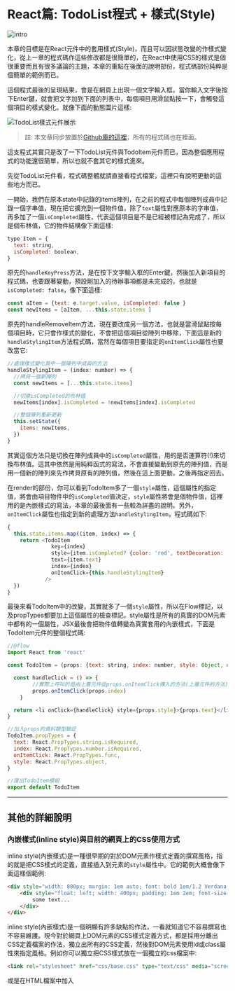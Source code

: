 # React篇: TodoList程式 + 樣式(Style)

![intro](https://raw.githubusercontent.com/eyesofkids/ironman2017/master/day19_todolist_style/asset/intro.png)

本章的目標是在React元件中的套用樣式(Style)，而且可以因狀態改變的作樣式變化，從上一章的程式碼作這些修改都是很簡單的，在React中使用CSS的樣式是個很重要而且有很多議論的主題，本章的重點在後面的說明部份，程式碼部份純粹是個簡單的範例而已。

這個程式最後的呈現結果，會是在網頁上出現一個文字輸入框，當你輸入文字後按下Enter鍵，就會把文字加到下面的列表中，每個項目用滑鼠點按一下，會觸發這個項目的樣式變化。就像下面的動態圖片這樣:

![TodoList樣式元件展示](https://raw.githubusercontent.com/eyesofkids/ironman2017/master/day19_todolist_style/asset/day19_demo.gif)

> 註: 本文章同步放置於[Github庫的這裡](https://github.com/eyesofkids/ironman2017/tree/master/day19_todolist_style/)，所有的程式碼也在裡面。

這支程式其實只是改了一下TodoList元件與TodoItem元件而已，因為整個應用程式的功能還很簡單，所以也就不套其它的樣式進來。

先從TodoList元件看，程式碼整體就請直接看程式檔案，這裡只有說明更動的這些地方而已。

一開始，我們在原本state中記錄的items陣列，在之前的程式中每個陣列成員中記錄一個字串值，現在把它擴充到一個物件值，除了`text`屬性對應原本的字串值，再多加了一個`isCompleted`屬性，代表這個項目是不是已經被標記為完成了，所以是個布林值，它的物件結構像下面這樣:

```js
type Item = {
  text: string,
  isCompleted: boolean,
}
```

原先的`handleKeyPress`方法，是在按下文字輸入框的Enter鍵，然後加入新項目的程式碼，也要跟著變動，預設剛加入的待辦事項都是未完成的，也就是`isCompleted: false`，像下面這樣:

```js
const aItem = {text: e.target.value, isCompleted: false }
const newItems = [aItem, ...this.state.items ]
```

原先的handleRemoveItem方法，現在要改成另一個方法，也就是當滑鼠點按每個項目時，它只會作樣式的變化，不會把這個項目從陣列中移除，下面這是新的`handleStylingItem`方法程式碼，當然在每個項目要指定的`onItemClick`屬性也要改當它:

```js
//處理樣式變化其中一個陣列中成員的方法
handleStylingItem = (index: number) => {
  //拷貝一個新陣列
  const newItems = [...this.state.items]

  //切換isCompleted的布林值
  newItems[index].isCompleted = !newItems[index].isCompleted

  //整個陣列重新更新
  this.setState({
    items: newItems,
  })
}
```

其實這個方法只是切換在陣列成員中的`isCompleted`屬性，用的是否運算符(!)來切換布林值。這其中依然是用純粹函式的寫法，不會直接變動到原先的陣列值，而是用一個新的陣列來先作拷貝原有的陣列值，然後在這上面更動，之後再指定回去。

在render的部份，你可以看到TodoItem多了一個`style`屬性，這個屬性的指定值，將會由項目物件中的`isCompleted`值決定，`style`屬性將會是個物件值，這裡用的是內嵌樣式的寫法，本章的最後面有一些較為詳盡的說明。另外，`onItemClick`屬性也指定到新的處理方法`handleStylingItem`，程式碼如下:

```js
{
  this.state.items.map((item, index) => {
    return <TodoItem
              key={index}
              style={item.isCompleted? {color: 'red', textDecoration: 'line-through'} : {color: 'green'}}
              text={item.text}
              index={index}
              onItemClick={this.handleStylingItem}
            />
  })
}
```

最後來看TodoItem中的改變，其實就多了一個`style`屬性，所以在Flow標記，以及propTypes都要加上這個屬性的檢查標記。style屬性是所有的真實的DOM元素中都有的一個屬性，JSX最後會把物件值轉變為真實套用的內嵌樣式，下面是TodoItem元件的整個程式碼:

```js
//@flow
import React from 'react'

const TodoItem = (props: {text: string, index: number, style: Object, onItemClick: Function}) => {

  const handleClick = () => {
        //實際上呼叫的是由上層元件從props.onItemClick傳入的方法(上層元件的方法)
        props.onItemClick(props.index)
    }

  return <li onClick={handleClick} style={props.style}>{props.text}</li>
}

//加入props的資料類型驗証
TodoItem.propTypes = {
  text: React.PropTypes.string.isRequired,
  index: React.PropTypes.number.isRequired,
  onItemClick: React.PropTypes.func,
  style: React.PropTypes.object,
}

//匯出TodoItem模組
export default TodoItem
```

---

## 其他的詳細說明

### 內嵌樣式(inline style)與目前的網頁上的CSS使用方式

inline style(內嵌樣式)是一種很早期的對於DOM元素作樣式定義的撰寫風格，指的就是把CSS樣式的定義，直接插入到元素的`style`屬性中。它的範例大概會像下面這樣個範例:

```html
<div style="width: 800px; margin: 1em auto; font: bold 1em/1.2 Verdana, Arial, Helvetica, sans-serif;">
    <div style="float: left; width: 400px; padding: 1em 2em; font-size: 0.9em;">
        some text...
    </div>
</div>
```

inline style(內嵌樣式)是一個明顯有許多缺點的作法，一看就知道它不容易撰寫也不容易維護。現今對於網頁上DOM元素的CSS樣式定義方式，都是採用分離出CSS定義檔案的作法，獨立出所有的CSS定義，然後對DOM元素使用id或class屬性來指定風格。例如你可以獨立把CSS樣式放在一個獨立的css檔案中:

```html
<link rel="stylesheet" href="css/base.css" type="text/css" media="screen">
```

或是在HTML檔案中加入<style>標記來定義:

```html
<style>
  #parent{
    width: 800px;
    font: bold 1em/1.2 Verdana, Arial, Helvetica, sans-serif;
  }

  .child{
    float: left;
    width: 400px;
    padding: 1em 2em;
  }
</style>
```

然後把原本的HTML元素中的屬性改為id或class，像下面這樣:

```html
<div id="parent">
    <div class="child">
        some text...
    </div>
</div>
```

這樣的作法有很多優點，幾乎是現在所有網站採行的方式，例如以下幾個:

- 容易集中、組織與管理CSS樣式，可以重覆使用相同的樣式
- CSS定義可以進行壓縮，減少傳輸大小
- CSS定義可以被瀏覽器快取，重覆使用，增加速度

不過在經歷過一段使用後，CSS仍然出現了一些本質上的問題，現在我們看到現今很多新的應用技術在這上面出現，例如LESS、SASS、Stylus之類的預先處理器(Preprocessor)，PostCSS之類的後續處理器(Preprocessor)與CSS Module，這些技術的出現，都是為了要解決CSS目前面臨的問題。

現在的CSS的使用方式是有什麼問題？大致上有以下幾個:

- 所有的東西都是全域的: 在CSS的定義中，所有的選擇子(Selectors)都是全域可見的，並沒有沒有全域(global)與本地(local)的差異，這代表要重覆使用同樣的樣式會變得不容易組織，而且也很容易DOM元素子層會嵌套到父母層的CSS定義。

- CSS檔案愈來愈大: 因為網站的HTML DOM元素樣式愈來愈複雜，CSS通常也會隨著愈來愈大，CSS在進行刪除不必要的定義時會難以取捨，所以總是不斷在新增新的CSS定義，最佳化最後會變成一個令人頭痛的問題。

- 相依性問題: 如果CSS檔案還有使用其他的外部的CSS，CSS的嵌套就會很容易互相影響到，相依性無法進行有效的管理。

- 動態樣式: 動態樣式是一個與程式設計相關的議題，因為程式碼與CSS定義的分離後，只能在程式中使用id與class的變更來進行動態樣式的作法，分割得太清楚反而對於程式開發時並不直觀，在測試與除錯時也會造成困難點。

> 註: 在這份[React: CSS in JS](https://speakerdeck.com/vjeux/react-css-in-js)簡報中有列出更多的總共7項問題

### 在JavaScript中的CSS

JavaScript中原本就有完整的定義CSS樣式的許多介面(物件)、屬性與方法，只是之前很少被使用，能看到的有可能只被包在工具函式庫之中。在CSS分離的撰寫風格的時代，HTML、CSS、JavaScript三者分離，各自撰寫定義檔案，是個簡單而有效率的作法。因為要分離的很清楚，在JavaScript程式之中很少會直接定義CSS樣式，也就是使用內嵌的樣式。

JavaScript中原本就有一個對應HTML元素實作HTMLElement介面(物件)，裡面就有一個`style`屬性，可以直接定義某個網頁上的元素的樣式，不過它使用了經過調整的[CSS屬性名稱](https://developer.mozilla.org/en-US/docs/Web/CSS/CSS_Properties_Reference)，因為JavaScript把CSS的定義屬性名稱要當作物件的屬性識別名來使用，所以會原本的CSS中的定義名稱有些差異，不過9成以上都是改成小駝峰式的命名法而已，例如原本的`background-image`改為`backgroundImage`這樣，只有少數幾個例外，像`float`需要改為`cssFloat`。

> 註: 在JavaScript中關於CSS與HTML的相關標準，是來自W3C組織所訂定，MDN把它們都歸在Web APIs裡，裡面的內容也非常的很多，有些新的功能是瀏覽器品牌與版本的支援程度都很散亂。

利用這些CSS屬性名稱就可以寫出套用inline style(內嵌樣式)的程式碼，像下面這樣的簡單範例:

```js
function alterStyle(elem) {
  elem.style.background = 'green'
}

function resetStyle(elemId) {
  elem = document.getElementById(elemId)
  elem.style.background = 'white'
}
```

那對於CSS中的class(類別)又要如何套用？

CSS類別要使用的是HTMLElement介面的上層介面Element，其中有一個[className](https://developer.mozilla.org/en-US/docs/Web/API/Element/className)的屬性，給定要套用的CSS類別名稱就行了。用法與`style`屬性並都差不了多少，但你要事先定義好CSS類別的名稱，像下面的範例這樣:

```js
function changeBgToRed(){
  document.getElementById('d').className = 'bg-red'
}

function changeBgToGreen(){
  document.getElementById('d').className = 'bg-green'
}
```

> 註: 會用`className`作為CSS class(類別)的屬性名稱是因為與原本JS中的關鍵字`class`相衝突。另一個for屬性是用在label標記上的，因為也與JS中的關鍵字衝突，所以要改用[htmlfor](https://developer.mozilla.org/en-US/docs/Web/API/HTMLLabelElement/htmlFor)。

不過因為`className`屬性的用法過於簡單，它可以指定單一個CSS類別識別名字串，或是以空格分隔的多個CSS類別識別名字串。後來又有一個新的屬性[classList](https://developer.mozilla.org/en-US/docs/Web/API/Element/classList)，它可以完全取代`className`屬性，可以套用多個CSS類別，裡面提供了下面幾個方法，可以更加彈性的套用、移除、切換CSS類別的使用:

- add: 加入CSS類別名稱，如果已經有了就忽略
- remove: 移除CSS類別名稱
- toggle: 在add與remove之間中切換
- contains: 檢查是否有包含某個CSS類別

```js
function addBoldText(){
  document.getElementById('d').classList.add('bold-text')
}

function removeBoldText(){
  document.getElementById('d').classList.remove('bold-text')
}

function toggleBoldText(){
  document.getElementById('d').classList.toggle('bold-text')
}
```

`classList`屬性相當的容易使用，唯一的缺點就是IE瀏覽器對它相當不友善，要在 IE10 以上才能使用。

> 註: IE9包含以下版本的解決方案請參考[Code with classList does not work in IE?](http://stackoverflow.com/questions/8098406/code-with-classlist-does-not-work-in-ie)。

> 註: 截止目前為止(2016.12)，React並不支援`classList`屬性，但React中的`className`屬性一樣可以用空格來同時指定多個CSS類別。你可以改用[classnames](https://github.com/JedWatson/classnames)。

### React元件樣式

#### inline style(內嵌樣式)

React官網建議這對於元件會採用內嵌樣式的作法完全不意外，React元件是一種元件設計的樣式寫法，為了讓每個元件的外觀樣式獨立，自然會採用內嵌樣式的作法。再者，樣式的改變通常與程式的邏輯有關，也就是以元件的狀態或行為對應的樣式。

內嵌樣式(inline style)上面已經有說明過了，有許多初學者會誤以為這是React自創的寫法，但實際上它是JavaScript中原本一種定義CSS樣式的方式。內嵌樣式可以使用程式碼提供動態的資料，用這種方式可以依不同的情況來套用不同的CSS樣式，一個簡單的範例如下:

```js
const divStyle = {
  color: 'white',
  backgroundImage: 'url(' + imgUrl + ')',
  WebkitTransition: 'all', // 這是新的CSS樣式的定義，注意它的開頭是用大寫'W'
  msTransition: 'all' // 'ms'是指提供商的前綴字
}

ReactDOM.render(<div style={divStyle}>Hello World!</div>, mountNode)
```

#### className屬性

React中的`className`屬性可以用空格來同時指定多個CSS類別，你可以用空格來區分多個不同的CSS類別，用一般的字串值或樣版字串都可以，例如下面的程式碼:

```js
const myClassNames = 'class1 class2 class3'
const cssClassNames = `${error} form-control input-lg round-lg`

<li className={myClassNames}>foo</li>
<input cssClassNames={cssClasses} />
```

#### classnames專案

雖然React中提供了HTML元素可使用的`className`屬性，但它就是像上面說的那個來自Element介面的`className`屬性。React中並沒有`classList`這個屬性可用，也沒有裡面的好用方法，為什麼不提供當然是因為這些方法，因為它們都會直接影響到實體DOM元素。在之前React提供了一個cx工具來作類似`classList`中方法的事情，但現在cx已經棄用，要改用[classnames](https://github.com/JedWatson/classnames)專案來作處理，不過說實在一樣是用來組合(join)或組織CSS類別的作法，`classnames`比`classList`中的方法彈性大多了。

#### styled-components專案

JavaScript提供的CSS介面畢竟對前端開發工程師來說，是一個很不習慣的語法，雖然它具有程式語言的一些運算的能力，但在社群間有一些新的專案，致力於開發出可以在React中直接寫CSS語法的一些解決方案。[styled-components](https://github.com/styled-components/styled-components)是一個最近才開始的專案，它可以讓你直接在程式碼裡使用一般的CSS定義方式，它用了一個新的ES6特性，稱為樣版字串或樣版字面文字([Template literals](https://developer.mozilla.org/en-US/docs/Web/JavaScript/Reference/Template_literals))，也可以使用在React Native專案上。

### 最佳實踐

現今CSS中的問題基本上與React關係並不大，React目的自然是把HTML、CSS、JS三者，全部最好都合在React元件中的程式碼裡來撰寫，React官方說明是用內嵌樣式，並不代表開發者就得這樣作，它並不是給了一個最終的答案，而是問了一個好問題，社群上對這個議題提出了許多解決的方案，有人認為React元件用內嵌樣式是絕對合理的，應該就是要這樣作，但也有人認為這個方式是不好的，各種意見都有。

那對你來說，該如何選擇，我先在下面列出幾種CSS樣式在React中的使用選擇:

#### 使用現成的CSS框架

像Bootstrap或Semantic UI這些眾多的現成CSS框架，都可以使用`className`屬性來指定給React中的元件或DOM元素，直接用就可以了，你不需要另外學什麼特別的語法。

不過，像Bootstrap中有很多動態的效果，都是使用jQuery函式庫為基礎來製作的，它在某些情況也會處理網面上的真實DOM元素，這會與React中的虛擬DOM作法相衝突，建議如果要使用的話，不要使用Bootstrap裡面的這些有JavaScript的元件。

大部份知名的CSS框架都已經有對應的專為React開發所調整過的函式庫，以長期的開發考量來說，你應該用這些專為React設計的框架或函式庫，下面有提供一個列表。

#### 直接使用CSS(或像SASS的預處理器)

你可以用自己撰寫CSS或SASS，然後套用到React之中，Webpack可以搭配使用[css-loader](https://github.com/webpack/css-loader)、[style-loader](https://github.com/webpack/style-loader)或是[sass-loader](https://github.com/jtangelder/sass-loader)，讓這些CSS(或SASS)定義檔案，在開發時用import語句匯入到JavaScript程式碼檔案之中使用。

當你在使用create-react-app建立一個新的React專案時，你可能已經發現到裡面預設的範例專案，就有使用這種作法，在其他的樣版文件中都已經幫你作完複雜的設定，所以你也可以照著這樣用。下面是預設的範例的程式碼:

#### 使用為React開發的UI框架

這有很多選擇，現在有很多專案都是在開發專門給React使用的整套UI框架，例如:

- [Material-UI](http://www.material-ui.com/#/)、
- [React-Bootstrap](https://github.com/react-bootstrap/react-bootstrap)
- [ant-design](https://github.com/ant-design/ant-design)
- [react-toolbox](https://github.com/react-toolbox/react-toolbox/)
- [mui](https://github.com/muicss/mui)
- [grommet](https://github.com/grommet/grommet)

使用這些UI框架自然有一些好處，應用程式的整體樣式的設計會一致，而且它們多半都已經設計好很多React相關的UI元件，直接使用就可以了。要說缺點的話，大概就是會被框架或函式庫綁住，因為每套框架設計的方式並不相同，如果要用到其它沒提供的元件你要自己想辦法把樣式套上。

#### CSS Modules

[CSS Module](https://github.com/css-modules/css-modules)是一個很常被使用的CSS處理技術概念，它可以藉由很多工具來實現，首先它會把原本的CSS定義轉化為更具彈性與可程式化的[Interoperable CSS](https://github.com/css-modules/icss)(可交互操作的CSS, ICSS)，這是一種基於CSS的超集合，原本的CSS檔案(如果是引用外部檔案的方式)，可以在裡面進行更多的定義，例如定義類別合成、全域或本地的作用域等等，這些檔案也可以進行模組化、以及把類別轉換為JavaScript的變數。

CSS Module使用Webpack加上`css-loader`就可以使用，大部份React的樣版文件，都已經設定與安裝好它。針對React元件還有專門為它打造的[React CSS Modules](https://github.com/gajus/react-css-modules#webpack-css-loader)，如果有需要可以再安裝，提供更多彈性的運用。

不過，CSS Module算是一個為了`CSS in JavaScript`產生問題的解決方案，它可能對初學者來說有點複雜，使用方式還需要再學習。

#### 使用內嵌樣式(inline style)

React社群中已經發展出許多專門使用內嵌樣式的輔助函式庫，例如最有名的是[Radium](https://github.com/FormidableLabs/radium)，它大概已經把內嵌樣式發展到一個極致，是一個完全內嵌樣式的解決方案。

---

> 那麼對你來說是要選擇哪一種？

基本上，上面是以每種解決方案來區分，但並沒有說限定你一定只能用其中一種，你也可以混用不同種的方式。以真實的開發情況來說，我們會把用到CSS或樣式的情況區分為以下三個種情況:

1. 版面(Layout) - 在應用中的每個元件的排版位置，或是RWD(響應式網頁設計)等等。
2. 外觀(Appearance) - 元件或DOM元素看起來的樣子
3. 狀態或行為的變化(state & Behavior) - 元件或DOM元素因使用者操作或狀態改變時，造成的樣式變化。

這裡面最沒有爭議的是第3種，因為它與React元件中的程式碼的邏輯關係很密切，所以一般就直接用在React中的內嵌樣式來解決最直覺。

第1種情況，你可以直接使用現成的許多版面的CSS解決方案，例如Bootstrap或有更簡單的，它們都可以運作得很好，只要你在元件外用個<div>框住，而且只用它們排版的部份，大部份都是可以正常運作。當然，如果你希望是使用有一致性的，多樣化的與動態的元件，你可以用以這些框架為基礎，專門為React打造的延伸框架。

第2種情況，這要視你的應用與團隊而決定，因為整個應用程式的元件外觀應該要有一致性，或許專門為它寫一個獨立的CSS是一種方式，或是全部採用內嵌樣式的作法。當然，在不使用現有框架中的特效元件的情況下，只套用外觀樣式的部份，也是可以的。例如Bootstrap就有提供[線上自訂服務](http://getbootstrap.com/customize/)，選擇你只要使用的某些功能。

> 註: 以上的說明參考這篇[stackoverflow問答](http://stackoverflow.com/questions/26882177/react-js-inline-style-best-practices)中的回答。

## 參考資料

- 影片: [Inline Styles are About to Kill CSS](https://www.youtube.com/watch?v=NoaxsCi13yQ)
- 影片: [Inline Styles: themes, media queries, contexts, & when it's best to use CSS](https://www.youtube.com/watch?v=ERB1TJBn32c)
- [State of React and CSS](https://voice.kadira.io/state-of-react-and-css-501d179443d3#.ft7rk2lie)
- [React: CSS in JS](https://speakerdeck.com/vjeux/react-css-in-js)

